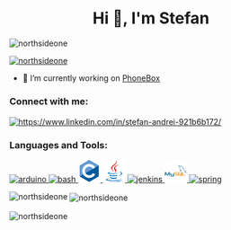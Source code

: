<h1 align="center">Hi 👋, I'm Stefan</h1>
<p align="left"> <img src="https://komarev.com/ghpvc/?username=northsideone&label=Profile%20views&color=0e75b6&style=flat" alt="northsideone" /> </p>

<p align="left"> <a href="https://github.com/ryo-ma/github-profile-trophy"><img src="https://github-profile-trophy.vercel.app/?username=northsideone" alt="northsideone" /></a> </p>

- 🔭 I’m currently working on [PhoneBox](https://github.com/NorthSIdeOne/PhoneBox)

<h3 align="left">Connect with me:</h3>
<p align="left">
<a href="https://linkedin.com/in/https://www.linkedin.com/in/stefan-andrei-921b6b172/" target="blank"><img align="center" src="https://raw.githubusercontent.com/rahuldkjain/github-profile-readme-generator/master/src/images/icons/Social/linked-in-alt.svg" alt="https://www.linkedin.com/in/stefan-andrei-921b6b172/" height="30" width="40" /></a>
</p>

<h3 align="left">Languages and Tools:</h3>
<p align="left"> <a href="https://www.arduino.cc/" target="_blank" rel="noreferrer"> <img src="https://cdn.worldvectorlogo.com/logos/arduino-1.svg" alt="arduino" width="40" height="40"/> </a> <a href="https://www.gnu.org/software/bash/" target="_blank" rel="noreferrer"> <img src="https://www.vectorlogo.zone/logos/gnu_bash/gnu_bash-icon.svg" alt="bash" width="40" height="40"/> </a> <a href="https://www.cprogramming.com/" target="_blank" rel="noreferrer"> <img src="https://raw.githubusercontent.com/devicons/devicon/master/icons/c/c-original.svg" alt="c" width="40" height="40"/> </a> <a href="https://www.java.com" target="_blank" rel="noreferrer"> <img src="https://raw.githubusercontent.com/devicons/devicon/master/icons/java/java-original.svg" alt="java" width="40" height="40"/> </a> <a href="https://www.jenkins.io" target="_blank" rel="noreferrer"> <img src="https://www.vectorlogo.zone/logos/jenkins/jenkins-icon.svg" alt="jenkins" width="40" height="40"/> </a> <a href="https://www.mysql.com/" target="_blank" rel="noreferrer"> <img src="https://raw.githubusercontent.com/devicons/devicon/master/icons/mysql/mysql-original-wordmark.svg" alt="mysql" width="40" height="40"/> </a> <a href="https://spring.io/" target="_blank" rel="noreferrer"> <img src="https://www.vectorlogo.zone/logos/springio/springio-icon.svg" alt="spring" width="40" height="40"/> </a> </p>

<p><img align="left" src="https://github-readme-stats.vercel.app/api/top-langs?username=northsideone&show_icons=true&locale=en&layout=compact" alt="northsideone" /></p>

<p>&nbsp;<img align="center" src="https://github-readme-stats.vercel.app/api?username=northsideone&show_icons=true&locale=en" alt="northsideone" /></p>

<p><img align="center" src="https://github-readme-streak-stats.herokuapp.com/?user=northsideone&" alt="northsideone" /></p>
